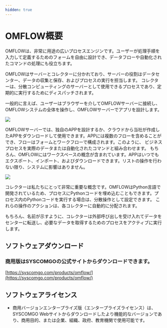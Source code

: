 ```yaml
---
hidden: true
---
```


# OMFLOW概要

OMFLOWは、非常に用途の広いプロセスエンジンです。ユーザーが処理手順を入力して定義するためのフォームを自由に設計でき、データフローや自動化されたコマンドの処理にも役立ちます。

OMFLOWはサーバーとコレクターに分かれており、サーバーの役割はデータセンター、データの収集と保存、およびプロセスの実行を担当します。 コレクターは、分散コンピューティングのサーバーとして使用できるプロセスであり、定期的に実行するためにディスパッチされます。

一般的に言えば、ユーザーはブラウザーを介してOMFLOWサーバーに接続し、OMFLOWシステムの全体を操作し、OMFLOWサーバーでアプリを設計します。

![](https://syscomgo.com/wp-content/uploads/2023/11/OMFLOW\_2-1\_1.png)

OMFLOWサーバーでは、独自のAPPを設計するか、クラウドから当社が作成したAPPをダウンロードして使用できます。APPには複数のフローを含めることができ、フローはフォームとワークフローで構成されます。このように、 ビジネスプロセスを実際のデータまたは自動化されたコマンドと組み合わせます。 もちろん、OMFLOWにはワークスペースの概念が含まれています。APPはいつでもエクスポート、インポート、およびダウンロードできます。リストの操作を行わない限り、システムに影響はありません。

![](https://syscomgo.com/wp-content/uploads/2023/11/OMFLOW\_2-1\_2.png)

コレクターは私たちにとって非常に重要な概念です。OMFLOWはPython言語で開発されているため、プロセスにPythonコードを埋め込むこともできます。プロセス内のPythonコードを実行する場合は、分散操作として設定できます。 これらの操作のアクションは、各コレクターに自動的に分配されます。

もちろん、名前が示すように、コレクターは外部呼び出しを受け入れてデータをセンターに転送し、必要なデータを取得するためのプロセスをアクティブに実行します。

## ソフトウェアダウンロード

### 商用版はSYSCOMGOの公式サイトからダウンロードできます。

[https://syscomgo.com/products/omflow/](https://syscomgo.com/products/omflow/)

## ソフトウェアライセンス

* 商用バージョンエンタープライズ版（エンタープライズライセンス）は、SYSCOMGO Webサイトからダウンロードしたより機能的なバージョンであり、商用目的、または企業、組織、政府、教育機関で使用可能です。
